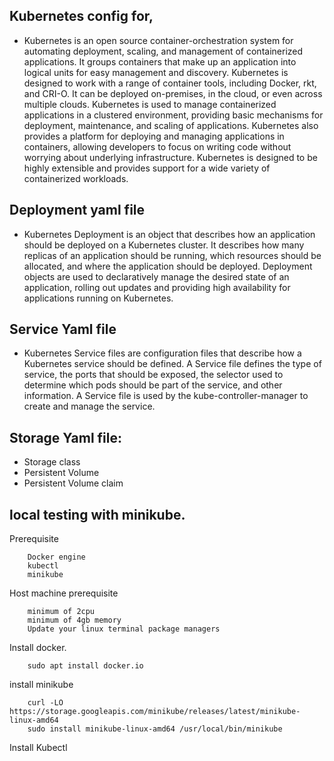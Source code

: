 ## Kubernetes config for,
- Kubernetes is an open source container-orchestration system for automating deployment, scaling, and management of containerized applications. It groups containers that make up an application into logical units for easy management and discovery. Kubernetes is designed to work with a range of container tools, including Docker, rkt, and CRI-O. It can be deployed on-premises, in the cloud, or even across multiple clouds. Kubernetes is used to manage containerized applications in a clustered environment, providing basic mechanisms for deployment, maintenance, and scaling of applications. Kubernetes also provides a platform for deploying and managing applications in containers, allowing developers to focus on writing code without worrying about underlying infrastructure. Kubernetes is designed to be highly extensible and provides support for a wide variety of containerized workloads.

## Deployment yaml file
- Kubernetes Deployment is an object that describes how an application should be deployed on a Kubernetes cluster. It describes how many replicas of an application should be running, which resources should be allocated, and where the application should be deployed. Deployment objects are used to declaratively manage the desired state of an application, rolling out updates and providing high availability for applications running on Kubernetes.

## Service Yaml file
- Kubernetes Service files are configuration files that describe how a Kubernetes service should be defined. A Service file defines the type of service, the ports that should be exposed, the selector used to determine which pods should be part of the service, and other information. A Service file is used by the kube-controller-manager to create and manage the service.

## Storage Yaml file:
- Storage class
- Persistent Volume
- Persistent Volume claim
 
## local testing with minikube.

Prerequisite

        Docker engine 
        kubectl
        minikube 

Host machine prerequisite

        minimum of 2cpu
        minimum of 4gb memory
        Update your linux terminal package managers

Install docker.

        sudo apt install docker.io

install minikube 

        curl -LO https://storage.googleapis.com/minikube/releases/latest/minikube-linux-amd64
        sudo install minikube-linux-amd64 /usr/local/bin/minikube

Install Kubectl

